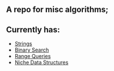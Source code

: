 ## A repo for misc algorithms;

## Currently has:
* [Strings](https://github.com/mariovas3/cs_algos/tree/master/strings)
* [Binary Search](https://github.com/mariovas3/cs_algos/tree/master/binary_search)
* [Range Queries](https://github.com/mariovas3/cs_algos/tree/master/range_queries)
* [Niche Data Structures](https://github.com/mariovas3/cs_algos/tree/master/niche_data_structures)
